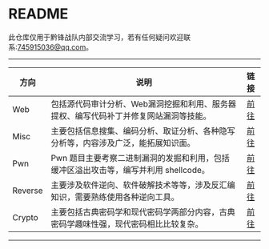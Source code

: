 README
=============================
此仓库仅用于黔锋战队内部交流学习，若有任何疑问欢迎联系:745915036@qq.com。

****

|方向|说明|链接|
|---|---|:---:|
|Web|包括源代码审计分析、Web漏洞挖掘和利用、服务器提权、编写代码补丁并修复网站漏洞等技能。|[前往](/Web/)|
|Misc|主要包括信息搜集、编码分析、取证分析、各种隐写分析等，内容涉及广泛，能拓展知识面。|[前往](/Misc/)|
|Pwn|Pwn 题目主要考察二进制漏洞的发掘和利用，包括缓冲区溢出攻击等，编写并利用 shellcode。|[前往](/Pwn/)|
|Reverse|主要涉及软件逆向、软件破解技术等等，涉及反汇编知识，需要熟练使用各种逆向工具。|[前往](/Reverse/)|
|Crypto|主要包括古典密码学和现代密码学两部分内容，古典密码学趣味性强，现代密码相比比较复杂。|[前往](/Crypto/)|
****
